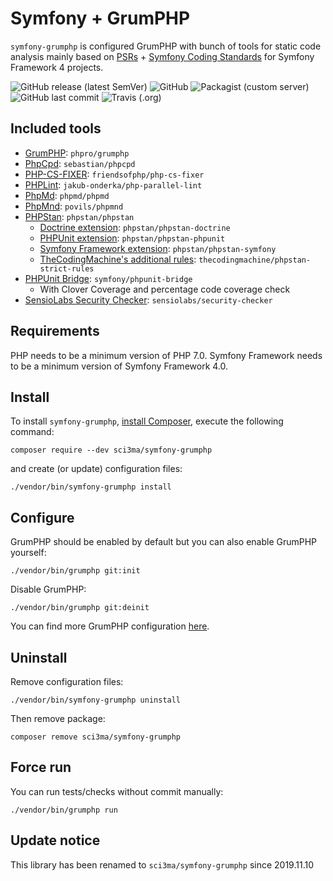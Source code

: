 Symfony + GrumPHP
==============
`symfony-grumphp` is configured GrumPHP with bunch of tools for static code analysis mainly based on [PSRs](https://www.php-fig.org/psr/) + [Symfony Coding Standards](https://symfony.com/doc/current/contributing/code/standards.html) for Symfony Framework 4 projects.

![GitHub release (latest SemVer)](https://img.shields.io/github/v/release/sci3ma/symfony-grumphp?style=flat-square)
![GitHub](https://img.shields.io/github/license/sci3ma/symfony-grumphp?style=flat-square)
![Packagist (custom server)](https://img.shields.io/packagist/dt/sci3ma/symfony-grumphp?style=flat-square)
![GitHub last commit](https://img.shields.io/github/last-commit/sci3ma/symfony-grumphp?style=flat-square)
![Travis (.org)](https://img.shields.io/travis/sci3ma/symfony-grumphp?style=flat-square)

Included tools
--------------
* [GrumPHP](https://github.com/phpro/grumphp): `phpro/grumphp`
* [PhpCpd](https://github.com/sebastianbergmann/phpcpd): `sebastian/phpcpd`
* [PHP-CS-FIXER](https://github.com/FriendsOfPHP/PHP-CS-Fixer): `friendsofphp/php-cs-fixer`
* [PHPLint](https://github.com/JakubOnderka/PHP-Parallel-Lint): `jakub-onderka/php-parallel-lint`
* [PhpMd](https://github.com/phpmd/phpmd): `phpmd/phpmd`
* [PhpMnd](https://github.com/povils/phpmnd): `povils/phpmnd`
* [PHPStan](https://github.com/phpstan/phpstan): `phpstan/phpstan`
    * [Doctrine extension](https://github.com/phpstan/phpstan-doctrine): `phpstan/phpstan-doctrine`
    * [PHPUnit extension](https://github.com/phpstan/phpstan-phpunit): `phpstan/phpstan-phpunit`
    * [Symfony Framework extension](https://github.com/phpstan/phpstan-symfony): `phpstan/phpstan-symfony`
    * [TheCodingMachine's additional rules](https://github.com/thecodingmachine/phpstan-strict-rules): `thecodingmachine/phpstan-strict-rules`
* [PHPUnit Bridge](https://github.com/symfony/phpunit-bridge): `symfony/phpunit-bridge`
    * With Clover Coverage and percentage code coverage check
* [SensioLabs Security Checker](https://github.com/sensiolabs/security-checker): `sensiolabs/security-checker`

Requirements
------------
PHP needs to be a minimum version of PHP 7.0.
Symfony Framework needs to be a minimum version of Symfony Framework 4.0.

Install
-------
To install `symfony-grumphp`, [install Composer](https://getcomposer.org/download/), execute the following command:
```
composer require --dev sci3ma/symfony-grumphp
```
and create (or update) configuration files:
```
./vendor/bin/symfony-grumphp install
```

Configure
---------
GrumPHP should be enabled by default but you can also enable GrumPHP yourself:
```
./vendor/bin/grumphp git:init
```
Disable GrumPHP:
```
./vendor/bin/grumphp git:deinit
```
You can find more GrumPHP configuration [here](https://github.com/phpro/grumphp/blob/master/doc/commands.md#installation).

Uninstall
---------
Remove configuration files:
```
./vendor/bin/symfony-grumphp uninstall
```
Then remove package:
```
composer remove sci3ma/symfony-grumphp
```

Force run
---------
You can run tests/checks without commit manually:
```
./vendor/bin/grumphp run
```

Update notice
-------------
This library has been renamed to `sci3ma/symfony-grumphp` since 2019.11.10
 
